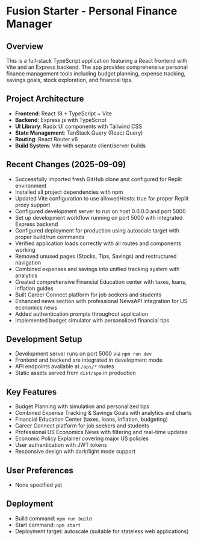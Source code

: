# Fusion Starter - Personal Finance Manager

## Overview
This is a full-stack TypeScript application featuring a React frontend with Vite and an Express backend. The app provides comprehensive personal finance management tools including budget planning, expense tracking, savings goals, stock exploration, and financial tips.

## Project Architecture
- **Frontend**: React 18 + TypeScript + Vite
- **Backend**: Express.js with TypeScript  
- **UI Library**: Radix UI components with Tailwind CSS
- **State Management**: TanStack Query (React Query)
- **Routing**: React Router v6
- **Build System**: Vite with separate client/server builds

## Recent Changes (2025-09-09)
- Successfully imported fresh GitHub clone and configured for Replit environment
- Installed all project dependencies with npm
- Updated Vite configuration to use allowedHosts: true for proper Replit proxy support
- Configured development server to run on host 0.0.0.0 and port 5000
- Set up development workflow running on port 5000 with integrated Express backend
- Configured deployment for production using autoscale target with proper build/run commands
- Verified application loads correctly with all routes and components working
- Removed unused pages (Stocks, Tips, Savings) and restructured navigation
- Combined expenses and savings into unified tracking system with analytics
- Created comprehensive Financial Education center with taxes, loans, inflation guides
- Built Career Connect platform for job seekers and students
- Enhanced news section with professional NewsAPI integration for US economics news
- Added authentication prompts throughout application
- Implemented budget simulator with personalized financial tips

## Development Setup
- Development server runs on port 5000 via `npm run dev`
- Frontend and backend are integrated in development mode
- API endpoints available at `/api/*` routes
- Static assets served from `dist/spa` in production

## Key Features
- Budget Planning with simulation and personalized tips
- Combined Expense Tracking & Savings Goals with analytics and charts
- Financial Education Center (taxes, loans, inflation, budgeting)
- Career Connect platform for job seekers and students
- Professional US Economics News with filtering and real-time updates
- Economic Policy Explainer covering major US policies
- User authentication with JWT tokens
- Responsive design with dark/light mode support

## User Preferences
- None specified yet

## Deployment
- Build command: `npm run build`
- Start command: `npm start`
- Deployment target: autoscale (suitable for stateless web applications)